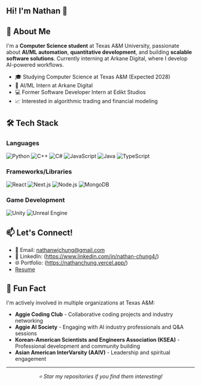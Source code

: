 ## Hi! I'm Nathan 👋


## 🚀 About Me
I'm a **Computer Science student** at Texas A&M University, passionate about **AI/ML automation**, **quantitative development**, and building **scalable software solutions**. Currently interning at Arkane Digital, where I develop AI-powered workflows.

- 🎓 Studying Computer Science at Texas A&M (Expected 2028)
- 🤖 AI/ML Intern at Arkane Digital
- 💻 Former Software Developer Intern at Edikt Studios
- 📈 Interested in algorithmic trading and financial modeling

## 🛠️ Tech Stack

### Languages
![Python](https://img.shields.io/badge/Python-3776AB?style=for-the-badge&logo=python&logoColor=white)
![C++](https://img.shields.io/badge/C++-00599C?style=for-the-badge&logo=cplusplus&logoColor=white)
![C#](https://img.shields.io/badge/C%23-239120?style=for-the-badge&logo=csharp&logoColor=white)
![JavaScript](https://img.shields.io/badge/JavaScript-F7DF1E?style=for-the-badge&logo=javascript&logoColor=black)
![Java](https://img.shields.io/badge/Java-ED8B00?style=for-the-badge&logo=openjdk&logoColor=white)
![TypeScript](https://img.shields.io/badge/typescript-%23007ACC.svg?style=for-the-badge&logo=typescript&logoColor=white)

### Frameworks/Libraries
![React](https://img.shields.io/badge/React-61DAFB?style=for-the-badge&logo=react&logoColor=black)
![Next.js](https://img.shields.io/badge/Next.js-000000?style=for-the-badge&logo=nextdotjs&logoColor=white)
![Node.js](https://img.shields.io/badge/Node.js-339933?style=for-the-badge&logo=nodedotjs&logoColor=white)
![MongoDB](https://img.shields.io/badge/MongoDB-47A248?style=for-the-badge&logo=mongodb&logoColor=white)

### Game Development
![Unity](https://img.shields.io/badge/Unity-000000?style=for-the-badge&logo=unity&logoColor=white)
![Unreal Engine](https://img.shields.io/badge/Unreal%20Engine-313131?style=for-the-badge&logo=unrealengine&logoColor=white)

<!--
## 🎯 Current Focus
- Building quantitative trading algorithms and backtesting frameworks
- Developing AI/ML workflows for automated code generation
- Creating scalable web applications with modern tech stack
- Contributing to open-source projects in finance and AI
-->

## 📫 Let's Connect!
- 📧 Email: nathanwjchung@gmail.com
- 💼 LinkedIn: (https://www.linkedin.com/in/nathan-chung4/)
- 🌐 Portfolio: (https://nathanchung.vercel.app/)
- [Resume](https://github.com/NathanChung4/NathanChung4/blob/main/NathanChungResume.pdf)

## 🎲 Fun Fact
I'm actively involved in multiple organizations at Texas A&M:
- **Aggie Coding Club** - Collaborative coding projects and industry networking
- **Aggie AI Society** - Engaging with AI industry professionals and Q&A sessions
- **Korean-American Scientists and Engineers Association (KSEA)** - Professional development and community building
- **Asian American InterVarsity (AAIV)** - Leadership and spiritual engagement
---
<div align="center">
  <i>⭐ Star my repositories if you find them interesting!</i>
</div>
